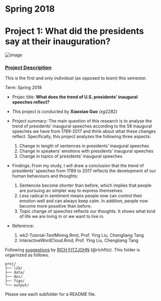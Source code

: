 # Spring 2018
# Project 1: What did the presidents say at their inauguration?

![image](figs/title.jpg)

### [Project Description](doc/)
This is the first and only *individual* (as opposed to *team*) this semester. 

Term: Spring 2018

+ Projec title: **What does the trend of U.S. presidents’ inaugural speeches reflect?**
+ This project is conducted by **Xiaoxiao Guo** *(xg2282)*

+ Project summary: The main question of this research is to analyse the trend of presidents’ inaugural speeches according to the 58 inaugural speeches we have from 1789-2017 and think about what these changes reflect. Specifically, this project analyzes the following three aspects:

  1. Change in length of sentences in presidents’ inaugural speeches
  2. Change in speakers’ emotions with presidents’ inaugural speeches
  3. Change in topics of presidents’ inaugural speeches
  
+ Findings:
From my study, I will draw a conclusion that the trend of presidents’ speeches from 1789 to 2017 reflects the development of our human behaviours and thoughts:

  1. Sentences become shorter than before, which implies that people are pursuing an simpler way to express themselves.
  2. Less radical in sentiment means people now can control their emotion well and can always keep calm. In addition, people now become more possitive than before.
  3. Topic change of speeches reflects our thoughts. It shows what kind of life we are living in or we want to live in.



+ Reference:
  1. wk2-Tutorial-TextMining.Rmd, Prof. Ying Liu, Chengliang Tang
  2. InteractiveWordCloud.Rmd, Prof. Ying Liu, Chengliang Tang



Following [suggestions](http://nicercode.github.io/blog/2013-04-05-projects/) by [RICH FITZJOHN](http://nicercode.github.io/about/#Team) (@richfitz). This folder is orgarnized as follows.

```
proj/
├── lib/
├── data/
├── doc/
├── figs/
└── output/
```

Please see each subfolder for a README file.

